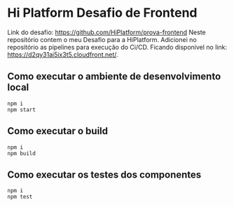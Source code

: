 # Hi Platform Desafio de Frontend

Link do desafio: https://github.com/HiPlatform/prova-frontend
Neste repositório contem o meu Desafio para a HiPlatform. 
Adicionei no repositório as pipelines para execução do Ci/CD.
Ficando disponível no link: https://d2qy31ai5ix3t5.cloudfront.net/.

## Como executar o ambiente de desenvolvimento local

```
npm i
npm start
```

## Como executar o build

```
npm i
npm build
```

## Como executar os testes dos componentes

```
npm i
npm test
```
